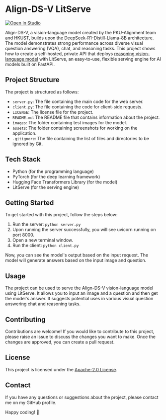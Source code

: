# Align-DS-V LitServe

[![Open In Studio](https://pl-bolts-doc-images.s3.us-east-2.amazonaws.com/app-2/studio-badge.svg)](https://lightning.ai/sitammeur/studios/deploy-got-ocr2-model)

Align-DS-V, a vision-language model created by the PKU-Alignment team and HKUST, builds upon the DeepSeek-R1-Distill-Llama-8B architecture. The model demonstrates strong performance across diverse visual question answering (VQA), chat, and reasoning tasks. This project shows how to create a self-hosted, private API that deploys [reasoning vision-language model](https://huggingface.co/PKU-Alignment/Align-DS-V) with LitServe, an easy-to-use, flexible serving engine for AI models built on FastAPI.

## Project Structure

The project is structured as follows:

- `server.py`: The file containing the main code for the web server.
- `client.py`: The file containing the code for client-side requests.
- `LICENSE`: The license file for the project.
- `README.md`: The README file that contains information about the project.
- `images`: The folder containing test images for the model.
- `assets`: The folder containing screenshots for working on the application.
- `.gitignore`: The file containing the list of files and directories to be ignored by Git.

## Tech Stack

- Python (for the programming language)
- PyTorch (for the deep learning framework)
- Hugging Face Transformers Library (for the model)
- LitServe (for the serving engine)

## Getting Started

To get started with this project, follow the steps below:

1. Run the server: `python server.py`
2. Upon running the server successfully, you will see uvicorn running on port 8000.
3. Open a new terminal window.
4. Run the client: `python client.py`

Now, you can see the model's output based on the input request. The model will generate answers based on the input image and question.

## Usage

The project can be used to serve the Align-DS-V vision-language model using LitServe. It allows you to input an image and a question and then get the model's answer. It suggests potential uses in various visual question answering chat and reasoning tasks.

## Contributing

Contributions are welcome! If you would like to contribute to this project, please raise an issue to discuss the changes you want to make. Once the changes are approved, you can create a pull request.

## License

This project is licensed under the [Apache-2.0 License](LICENSE).

## Contact

If you have any questions or suggestions about the project, please contact me on my GitHub profile.

Happy coding! 🚀
